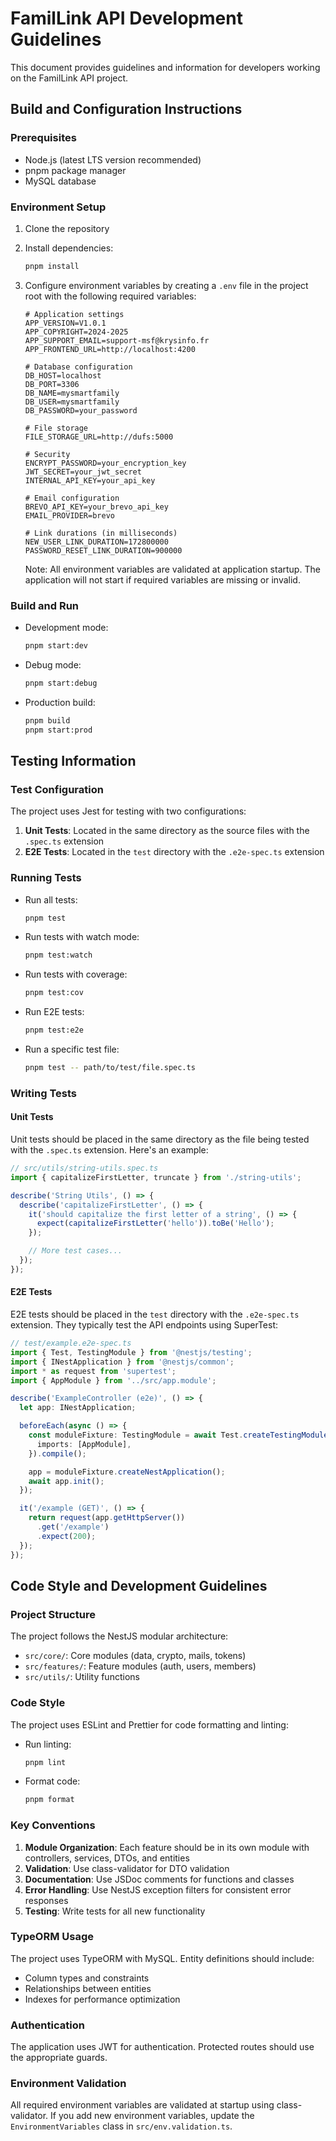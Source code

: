 # FamilLink API Development Guidelines

This document provides guidelines and information for developers working on the FamilLink API project.

## Build and Configuration Instructions

### Prerequisites

- Node.js (latest LTS version recommended)
- pnpm package manager
- MySQL database

### Environment Setup

1. Clone the repository
2. Install dependencies:
   ```bash
   pnpm install
   ```
3. Configure environment variables by creating a `.env` file in the project root with the following required variables:

   ```
   # Application settings
   APP_VERSION=V1.0.1
   APP_COPYRIGHT=2024-2025
   APP_SUPPORT_EMAIL=support-msf@krysinfo.fr
   APP_FRONTEND_URL=http://localhost:4200

   # Database configuration
   DB_HOST=localhost
   DB_PORT=3306
   DB_NAME=mysmartfamily
   DB_USER=mysmartfamily
   DB_PASSWORD=your_password

   # File storage
   FILE_STORAGE_URL=http://dufs:5000

   # Security
   ENCRYPT_PASSWORD=your_encryption_key
   JWT_SECRET=your_jwt_secret
   INTERNAL_API_KEY=your_api_key

   # Email configuration
   BREVO_API_KEY=your_brevo_api_key
   EMAIL_PROVIDER=brevo

   # Link durations (in milliseconds)
   NEW_USER_LINK_DURATION=172800000
   PASSWORD_RESET_LINK_DURATION=900000
   ```

   Note: All environment variables are validated at application startup. The application will not start if required variables are missing or invalid.

### Build and Run

- Development mode:
  ```bash
  pnpm start:dev
  ```

- Debug mode:
  ```bash
  pnpm start:debug
  ```

- Production build:
  ```bash
  pnpm build
  pnpm start:prod
  ```

## Testing Information

### Test Configuration

The project uses Jest for testing with two configurations:

1. **Unit Tests**: Located in the same directory as the source files with the `.spec.ts` extension
2. **E2E Tests**: Located in the `test` directory with the `.e2e-spec.ts` extension

### Running Tests

- Run all tests:
  ```bash
  pnpm test
  ```

- Run tests with watch mode:
  ```bash
  pnpm test:watch
  ```

- Run tests with coverage:
  ```bash
  pnpm test:cov
  ```

- Run E2E tests:
  ```bash
  pnpm test:e2e
  ```

- Run a specific test file:
  ```bash
  pnpm test -- path/to/test/file.spec.ts
  ```

### Writing Tests

#### Unit Tests

Unit tests should be placed in the same directory as the file being tested with the `.spec.ts` extension. Here's an example:

```typescript
// src/utils/string-utils.spec.ts
import { capitalizeFirstLetter, truncate } from './string-utils';

describe('String Utils', () => {
  describe('capitalizeFirstLetter', () => {
    it('should capitalize the first letter of a string', () => {
      expect(capitalizeFirstLetter('hello')).toBe('Hello');
    });

    // More test cases...
  });
});
```

#### E2E Tests

E2E tests should be placed in the `test` directory with the `.e2e-spec.ts` extension. They typically test the API endpoints using SuperTest:

```typescript
// test/example.e2e-spec.ts
import { Test, TestingModule } from '@nestjs/testing';
import { INestApplication } from '@nestjs/common';
import * as request from 'supertest';
import { AppModule } from '../src/app.module';

describe('ExampleController (e2e)', () => {
  let app: INestApplication;

  beforeEach(async () => {
    const moduleFixture: TestingModule = await Test.createTestingModule({
      imports: [AppModule],
    }).compile();

    app = moduleFixture.createNestApplication();
    await app.init();
  });

  it('/example (GET)', () => {
    return request(app.getHttpServer())
      .get('/example')
      .expect(200);
  });
});
```

## Code Style and Development Guidelines

### Project Structure

The project follows the NestJS modular architecture:

- `src/core/`: Core modules (data, crypto, mails, tokens)
- `src/features/`: Feature modules (auth, users, members)
- `src/utils/`: Utility functions

### Code Style

The project uses ESLint and Prettier for code formatting and linting:

- Run linting:
  ```bash
  pnpm lint
  ```

- Format code:
  ```bash
  pnpm format
  ```

### Key Conventions

1. **Module Organization**: Each feature should be in its own module with controllers, services, DTOs, and entities
2. **Validation**: Use class-validator for DTO validation
3. **Documentation**: Use JSDoc comments for functions and classes
4. **Error Handling**: Use NestJS exception filters for consistent error responses
5. **Testing**: Write tests for all new functionality

### TypeORM Usage

The project uses TypeORM with MySQL. Entity definitions should include:

- Column types and constraints
- Relationships between entities
- Indexes for performance optimization

### Authentication

The application uses JWT for authentication. Protected routes should use the appropriate guards.

### Environment Validation

All required environment variables are validated at startup using class-validator. If you add new environment variables, update the `EnvironmentVariables` class in `src/env.validation.ts`.